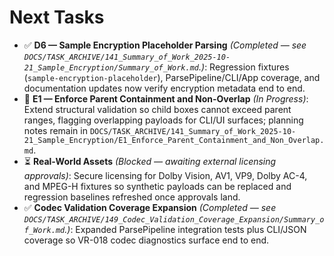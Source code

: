 # Next Tasks

- ✅ **D6 — Sample Encryption Placeholder Parsing** _(Completed — see `DOCS/TASK_ARCHIVE/141_Summary_of_Work_2025-10-21_Sample_Encryption/Summary_of_Work.md`.)_: Regression fixtures (`sample-encryption-placeholder`), ParsePipeline/CLI/App coverage, and documentation updates now verify encryption metadata end to end.
- 🚧 **E1 — Enforce Parent Containment and Non-Overlap** _(In Progress)_: Extend structural validation so child boxes cannot exceed parent ranges, flagging overlapping payloads for CLI/UI surfaces; planning notes remain in `DOCS/TASK_ARCHIVE/141_Summary_of_Work_2025-10-21_Sample_Encryption/E1_Enforce_Parent_Containment_and_Non_Overlap.md`.
- ⏳ **Real-World Assets** _(Blocked — awaiting external licensing approvals)_: Secure licensing for Dolby Vision, AV1, VP9, Dolby AC-4, and MPEG-H fixtures so synthetic payloads can be replaced and regression baselines refreshed once approvals land.
- ✅ **Codec Validation Coverage Expansion** _(Completed — see `DOCS/TASK_ARCHIVE/149_Codec_Validation_Coverage_Expansion/Summary_of_Work.md`.)_: Expanded ParsePipeline integration tests plus CLI/JSON coverage so VR-018 codec diagnostics surface end to end.
